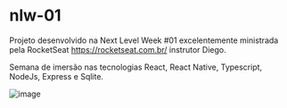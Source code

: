 # nlw-01
Projeto desenvolvido na Next Level Week #01 excelentemente ministrada pela RocketSeat https://rocketseat.com.br/ instrutor Diego.  

Semana de imersão nas tecnologias React, React Native, Typescript, NodeJs, Express e Sqlite.

![image](https://user-images.githubusercontent.com/1998580/83985238-c51efc80-a90e-11ea-8d67-fc1ef7b1f8b0.png)



